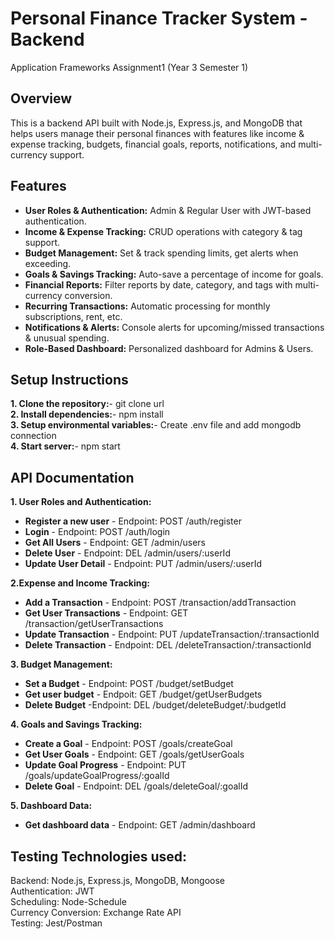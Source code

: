 
# Personal Finance Tracker System - Backend
Application Frameworks Assignment1 (Year 3 Semester 1)

## Overview
This is a backend API built with Node.js, Express.js, and MongoDB that helps users manage their personal finances with features like income & expense tracking, budgets, financial goals, reports, notifications, and multi-currency support.

## Features
- **User Roles & Authentication:** Admin & Regular User with JWT-based authentication.     
- **Income & Expense Tracking:** CRUD operations with category & tag support.        
- **Budget Management:** Set & track spending limits, get alerts when exceeding.       
- **Goals & Savings Tracking:** Auto-save a percentage of income for goals.               
- **Financial Reports:** Filter reports by date, category, and tags with multi-currency conversion.       
- **Recurring Transactions:** Automatic processing for monthly subscriptions, rent, etc.         
- **Notifications & Alerts:** Console alerts for upcoming/missed transactions & unusual spending.  
- **Role-Based Dashboard:** Personalized dashboard for Admins & Users.

## Setup Instructions
**1. Clone the repository:**- git clone url   
**2. Install dependencies:**- npm install   
**3. Setup environmental variables:**- Create .env file and add mongodb connection   
**4. Start server:**- npm start   

## API Documentation
**1. User Roles and Authentication:**   
- **Register a new user** - Endpoint: POST /auth/register
- **Login** - Endpoint: POST /auth/login
- **Get All Users** - Endpoint: GET /admin/users
- **Delete User** - Endpoint: DEL /admin/users/:userId    
- **Update User Detail** - Endpoint: PUT /admin/users/:userId   

**2.Expense and Income Tracking:**    
- **Add a Transaction** - Endpoint: POST  /transaction/addTransaction   
- **Get User Transactions** - Endpoint: GET /transaction/getUserTransactions
- **Update Transaction** - Endpoint: PUT /updateTransaction/:transactionId
- **Delete Transaction** - Endpoint: DEL /deleteTransaction/:transactionId

**3. Budget Management:**     
- **Set a Budget** - Endpoint: POST  /budget/setBudget
- **Get user budget** - Endpoit: GET /budget/getUserBudgets
- **Delete Budget** -Endpoint: DEL /budget/deleteBudget/:budgetId

**4. Goals and Savings Tracking:**
- **Create a Goal** - Endpoint: POST  /goals/createGoal
- **Get User Goals** - Endpoint: GET  /goals/getUserGoals
- **Update Goal Progress** - Endpoint: PUT /goals/updateGoalProgress/:goalId
- **Delete Goal** - Endpoint: DEL /goals/deleteGoal/:goalId

**5. Dashboard Data:**
- **Get dashboard data** - Endpoint: GET /admin/dashboard

## Testing Technologies used:         
Backend: Node.js, Express.js, MongoDB, Mongoose         
Authentication: JWT      
Scheduling: Node-Schedule     
Currency Conversion: Exchange Rate API     
Testing: Jest/Postman   
